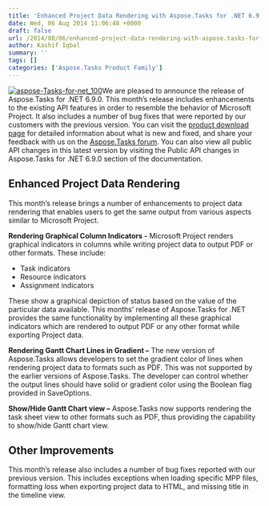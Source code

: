 ```yaml
---
title: 'Enhanced Project Data Rendering with Aspose.Tasks for .NET 6.9.0'
date: Wed, 06 Aug 2014 11:06:48 +0000
draft: false
url: /2014/08/06/enhanced-project-data-rendering-with-aspose.tasks-for-.net-6.9.0/
author: Kashif Iqbal
summary: ''
tags: []
categories: ['Aspose.Tasks Product Family']
---
```


[![][1]](https://products.aspose.com/tasks/net)We are pleased to announce the release of Aspose.Tasks for .NET 6.9.0. This month’s release includes enhancements to the existing API features in order to resemble the behavior of Microsoft Project. It also includes a number of bug fixes that were reported by our customers with the previous version. You can visit the [product download page][2] for detailed information about what is new and fixed, and share your feedback with us on the [Aspose.Tasks forum][3]. You can also view all public API changes in this latest version by visiting the Public API changes in Aspose.Tasks for .NET 6.9.0 section of the documentation.

## Enhanced Project Data Rendering

This month’s release brings a number of enhancements to project data rendering that enables users to get the same output from various aspects similar to Microsoft Project.

**Rendering Graphical Column Indicators -** Microsoft Project renders graphical indicators in columns while writing project data to output PDF or other formats. These include:

*   Task indicators
*   Resource indicators
*   Assignment indicators

These show a graphical depiction of status based on the value of the particular data available. This months’ release of Aspose.Tasks for .NET provides the same functionality by implementing all these graphical indicators which are rendered to output PDF or any other format while exporting Project data.

**Rendering Gantt Chart Lines in Gradient –** The new version of Aspose.Tasks allows developers to set the gradient color of lines when rendering project data to formats such as PDF. This was not supported by the earlier versions of Aspose.Tasks. The developer can control whether the output lines should have solid or gradient color using the Boolean flag provided in SaveOptions.

**Show/Hide Gantt Chart view –** Aspose.Tasks now supports rendering the task sheet view to other formats such as PDF, thus providing the capability to show/hide Gantt chart view.

## Other Improvements

This month’s release also includes a number of bug fixes reported with our previous version. This includes exceptions when loading specific MPP files, formatting loss when exporting project data to HTML, and missing title in the timeline view.




[1]: https://blog.aspose.com/wp-content/uploads/sites/2/2014/08/aspose-Tasks-for-net_100.png "aspose-Tasks-for-net_100"
[2]: http://www.aspose.com/community/files/51/.net-components/aspose.tasks-for-.net/category1112.aspx
[3]: http://www.aspose.com/community/forums/aspose.tasks-product-family/96/showforum.aspx




